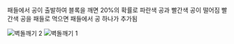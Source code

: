 패들에서 공이 출발하여 블록을 깨면 20%의 확률로 파란색 공과 빨간색 공이 떨어짐
빨간색 공을 패들로 먹으면 패들에서 공 하나가 추가됨

![벽돌깨기 2](https://github.com/user-attachments/assets/26a4f560-a874-4dc8-874f-d466d1f37b3c)
![벽돌깨기 1](https://github.com/user-attachments/assets/e747ac42-adbb-4074-8f3d-446d2fc5f20f)
